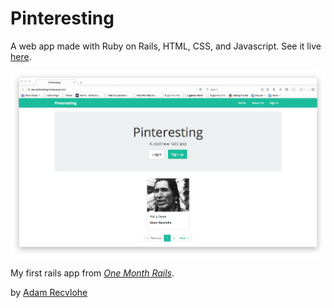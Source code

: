 # Pinteresting

A web app made with Ruby on Rails, HTML, CSS, and Javascript. See it live <a href="http://aer-pinteresting.herokuapp.com/" target="_blank">here</a>. 

![Pinteresting Home Page](pinteresting.png)

My first rails app from [*One Month Rails*](http://onemonthrails.com/).

by [Adam Recvlohe](http://www.adamrecvlohe.com/)
